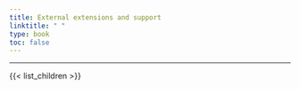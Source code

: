 ```yaml
---
title: External extensions and support
linktitle: " "
type: book
toc: false
---
```


---
{{< list_children >}}
